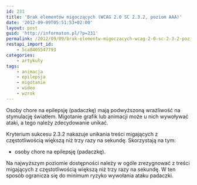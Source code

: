 ```yaml
---
id: 231
title: 'Brak elementów migoczących (WCAG 2.0 SC 2.3.2, poziom AAA)'
date: '2012-09-09T05:51:53+02:00'
layout: post
guid: 'http://informaton.pl/?p=231'
permalink: /2012/09/09/brak-elementw-migoczacych-wcag-2-0-sc-2-3-2-poziom-aaa/
restapi_import_id:
    - 5ca8405547793
categories:
    - artykuły
tags:
    - animacja
    - epilepsja
    - migotanie
    - wideo
    - wzrok
---
```


Osoby chore na epilepsję (padaczkę) mają podwyższoną wrażliwość na stymulację światłem. Migotanie grafik lub animacji może u nich wywoływać ataki, a tego należy zdecydowanie unikać.

Kryterium sukcesu 2.3.2 nakazuje unikania treści migających z częstotliwością większą niż trzy razy na sekundę. Skorzystają na tym:

- osoby chore na epilepsję (padaczkę).

Na najwyższym poziomie dostępności należy w ogóle zrezygnować z treści migających z częstotliwością większą niż trzy razy na sekundę. W ten sposób ogranicza się do minimum ryzyko wywołania ataku padaczki.